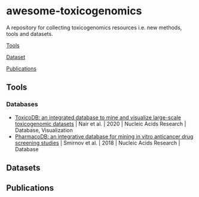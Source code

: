 # awesome-toxicogenomics
A repository for collecting toxicogenomics resources i.e. new methods, tools and datasets.


[Tools](#tools)

[Dataset](#datasets)

[Publications](#publications)

## Tools
### Databases 
  - [ToxicoDB: an integrated database to mine and visualize large-scale toxicogenomic datasets](https://academic.oup.com/nar/article/48/W1/W455/5838860) | Nair et al. | 2020 | Nucleic Acids Research | Database, Visualization
  - [PharmacoDB: an integrative database for mining in vitro anticancer drug screening studies](https://academic.oup.com/nar/article/46/D1/D994/4372597) | Smirnov et al. | 2018 | Nucleic Acids Research | Database


## Datasets


## Publications
